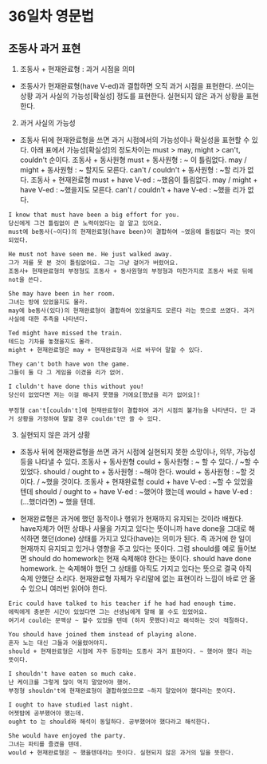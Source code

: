 # 36일차 영문법

## 조동사 과거 표현

1. 조동사 + 현재완료형 : 과거 시점을 의미

-   조동사가 현재완료형(have V-ed)과 결합하면 오직 과거 시점을 표현한다.
    쓰이는 상황
    과거 사실의 가능성[확실성] 정도를 표현한다.
    실현되지 않은 과거 상황을 표현한다.

2. 과거 사실의 가능성

-   조동사 뒤에 현재완료형을 쓰면 과거 시점에서의 가능성이나 확실성을 표현할 수 있다.
    아래 표에서 가능성[확실성]의 정도차이는 must > may, might > can't, couldn't 순이다.
    조동사 + 동사원형
    must + 동사원형 : ~ 이 틀림없다.
    may / might + 동사원형 : ~ 할지도 모른다.
    can't / couldn't + 동사원형 : ~할 리가 없다.
    조동사 + 현재완료형
    must + have V-ed : ~했음이 틀림없다.
    may / might + have V-ed : ~했을지도 모른다.
    can't / couldn't + have V-ed : ~했을 리가 없다.

```
I know that must have been a big effort for you.
당신에게 그건 틀림없이 큰 노력이었다는 걸 알고 있어요.
must에 be동사(~이다)의 현재완료형(have been)이 결합하여 ~였음에 틀림없다 라는 뜻이 되었다.

He must not have seen me. He just walked away.
그가 저를 못 본 것이 틀림없어요. 그는 그냥 걸어가 버렸어요.
조동사+ 현재완료형의 부정형도 조동사 + 동사원형의 부정형과 마찬가지로 조동사 바로 뒤에 not을 쓴다.

She may have been in her room.
그녀는 방에 있었을지도 몰라.
may에 be동사(있다)의 현재완료형이 결합하여 있었을지도 모른다 라는 뜻으로 쓰였다. 과거 사실에 대한 추측을 나타낸다.

Ted might have missed the train.
테드는 기차를 놓쳤을지도 몰라.
might + 현재완료형은 may + 현재완료형과 서로 바꾸어 말할 수 있다.

They can't both have won the game.
그들이 둘 다 그 게임을 이겼을 리가 없어.

I cluldn't have done this without you!
당신이 없었다면 저는 이걸 해내지 못했을 거에요[했냈을 리가 없어요]!

부정형 can't[couldn't]에 현재완료형이 결합하여 과거 시점의 불가능을 나타낸다. 단 과거 상황을 가정하여 말할 경우 couldn't만 쓸 수 있다.
```

3. 실현되지 않은 과거 상황

-   조동사 뒤에 현재완료형을 쓰면 과거 시점에 실현되지 못한 소망이나, 의무, 가능성 등을 나타낼 수 있다.
    조동사 + 동사원형
    could + 동사원형 : ~ 할 수 있다. / ~할 수 있었다.
    should / ought to + 동사원형 : ~해야 한다.
    would + 동사원형 : ~할 것이다. / ~했을 것이다.
    조동사 + 현재완료형
    could + have V-ed : ~할 수 있었을 텐데
    should / ought to + have V-ed : ~했어야 했는데
    would + have V-ed : (...했더라면) ~ 했을 텐데.

-   현재완료형은 과거에 했던 동작이나 행위가 현재까지 유지되는 것이라 배웠다. have자체가 어떤 상태나 사물을 가지고 있다는 뜻이니까
    have done을 그대로 해석하면 했던(done) 상태를 가지고 있다(have)는 의미가 된다. 즉 과거에 한 일이 현재까지 유지되고 있거나 영향을 주고 있다는 뜻이다.
    그럼 should를 예로 들어보면 should do homework는 현재 숙제해야 한다는 뜻이다.
    should have done homework. 는 숙제해야 했던 그 상태를 아직도 가지고 있다는 뜻으로 결국 아직 숙제 안했단 소리다.
    현재완료형 자체가 우리말에 없는 표현이라 느낌이 바로 안 올 수 있으니 여러번 읽어야 한다.

```
Eric could have talked to his teacher if he had had enough time.
에릭에게 충분한 시간이 있었다면 그는 선생님에게 말해 볼 수도 있었어요.
여기서 could는 문맥상 ~ 할수 있었을 텐데 (하지 못했다)라고 해석하는 것이 적절하다.

You should have joined them instead of playing alone.
혼자 노는 대신 그들과 어울렸어야지.
should + 현재완료형은 시험에 자주 등장하는 도종사 과거 표현이다. ~ 했어야 했다 라는 뜻이다.

I shouldn't have eaten so much cake.
난 케이크를 그렇게 많이 먹지 말았어야 했어.
부정형 shouldn't에 현재완료형이 결합하였으므로 ~하지 말았어야 했다라는 뜻이다.

I ought to have studied last night.
어젯밤에 공부했어야 했는데.
ought to 는 should와 해석이 동일하다. 공부했어야 했다라고 해석한다.

She would have enjoyed the party.
그녀는 파티를 즐겼을 텐데.
would + 현재완료형은 ~ 했을텐데라는 뜻이다. 실현되지 않은 과거의 일을 뜻한다.
```
